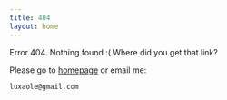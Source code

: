 ```yaml
---
title: 404
layout: home
---
```


Error 404. Nothing found :( Where did you get that link?

Please go to [homepage](/) or email me:

    luxaole@gmail.com

